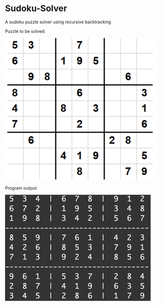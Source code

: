 # Sudoku-Solver
A sudoku puzzle solver using recursive backtracking

Puzzle to be solved:

![alt text](https://github.com/avinashpai/Sudoku-Solver/blob/master/doc/Screenshot%202019-12-31%2011.26.59.png)

Program output:



![alt text](https://github.com/avinashpai/Sudoku-Solver/blob/master/doc/Screen%20Shot%202019-12-31%20at%2011.27.19%20AM.png)
